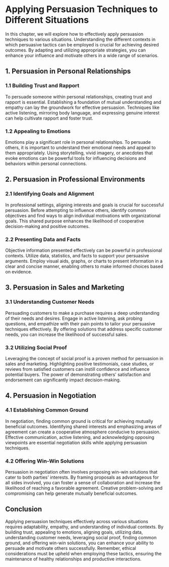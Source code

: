 Applying Persuasion Techniques to Different Situations
===============================================================

In this chapter, we will explore how to effectively apply persuasion techniques to various situations. Understanding the different contexts in which persuasive tactics can be employed is crucial for achieving desired outcomes. By adapting and utilizing appropriate strategies, you can enhance your influence and motivate others in a wide range of scenarios.

1\. Persuasion in Personal Relationships
---------------------------------------

### 1.1 Building Trust and Rapport

To persuade someone within personal relationships, creating trust and rapport is essential. Establishing a foundation of mutual understanding and empathy can lay the groundwork for effective persuasion. Techniques like active listening, mirroring body language, and expressing genuine interest can help cultivate rapport and foster trust.

### 1.2 Appealing to Emotions

Emotions play a significant role in personal relationships. To persuade others, it is important to understand their emotional needs and appeal to them appropriately. Using storytelling, vivid imagery, or anecdotes that evoke emotions can be powerful tools for influencing decisions and behaviors within personal connections.

2\. Persuasion in Professional Environments
------------------------------------------

### 2.1 Identifying Goals and Alignment

In professional settings, aligning interests and goals is crucial for successful persuasion. Before attempting to influence others, identify common objectives and find ways to align individual motivations with organizational goals. This shared purpose enhances the likelihood of cooperative decision-making and positive outcomes.

### 2.2 Presenting Data and Facts

Objective information presented effectively can be powerful in professional contexts. Utilize data, statistics, and facts to support your persuasive arguments. Employ visual aids, graphs, or charts to present information in a clear and concise manner, enabling others to make informed choices based on evidence.

3\. Persuasion in Sales and Marketing
------------------------------------

### 3.1 Understanding Customer Needs

Persuading customers to make a purchase requires a deep understanding of their needs and desires. Engage in active listening, ask probing questions, and empathize with their pain points to tailor your persuasive techniques effectively. By offering solutions that address specific customer needs, you can increase the likelihood of successful sales.

### 3.2 Utilizing Social Proof

Leveraging the concept of social proof is a proven method for persuasion in sales and marketing. Highlighting positive testimonials, case studies, or reviews from satisfied customers can instill confidence and influence potential buyers. The power of demonstrating others' satisfaction and endorsement can significantly impact decision-making.

4\. Persuasion in Negotiation
----------------------------

### 4.1 Establishing Common Ground

In negotiation, finding common ground is critical for achieving mutually beneficial outcomes. Identifying shared interests and emphasizing areas of agreement can create a cooperative atmosphere conducive to persuasion. Effective communication, active listening, and acknowledging opposing viewpoints are essential negotiation skills while applying persuasion techniques.

### 4.2 Offering Win-Win Solutions

Persuasion in negotiation often involves proposing win-win solutions that cater to both parties' interests. By framing proposals as advantageous for all sides involved, you can foster a sense of collaboration and increase the likelihood of reaching a favorable agreement. Creative problem-solving and compromising can help generate mutually beneficial outcomes.

Conclusion
----------

Applying persuasion techniques effectively across various situations requires adaptability, empathy, and understanding of individual contexts. By building trust, appealing to emotions, aligning goals, utilizing data, understanding customer needs, leveraging social proof, finding common ground, and offering win-win solutions, you can enhance your ability to persuade and motivate others successfully. Remember, ethical considerations must be upheld when employing these tactics, ensuring the maintenance of healthy relationships and productive interactions.
